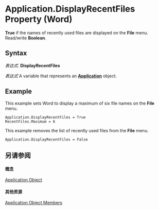 
# Application.DisplayRecentFiles Property (Word)

 **True** if the names of recently used files are displayed on the **File** menu. Read/write **Boolean**.


## Syntax

 _表达式_. **DisplayRecentFiles**

 _表达式_ A variable that represents an **[Application](d1cf6f8f-4e88-bf01-93b4-90a83f79cb44.md)** object.


## Example

This example sets Word to display a maximum of six file names on the  **File** menu.


```
Application.DisplayRecentFiles = True 
RecentFiles.Maximum = 6
```

This example removes the list of recently used files from the  **File** menu.




```
Application.DisplayRecentFiles = False
```


## 另请参阅


#### 概念


[Application Object](d1cf6f8f-4e88-bf01-93b4-90a83f79cb44.md)
#### 其他资源


[Application Object Members](http://msdn.microsoft.com/library/71669f1e-65f1-b0f1-b67d-355dfdbebe50%28Office.15%29.aspx)